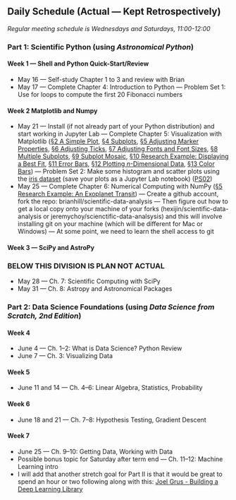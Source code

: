 ## Daily Schedule (Actual &mdash; Kept Retrospectively)

*Regular meeting schedule is Wednesdays and Saturdays, 11:00-12:00*

### Part 1: Scientific Python (using *Astronomical Python*)

#### Week 1 &mdash; Shell and Python Quick-Start/Review

* May 16 &mdash; Self-study Chapter 1 to 3 and review with Brian
* May 17 &mdash; Complete Chapter 4: Introduction to Python &mdash; Problem Set 1: Use for loops to compute the first 20 Fibonacci numbers

#### Week 2 Matplotlib and Numpy

* May 21 &mdash; Install (if not already part of your Python distribution) and start working in Jupyter Lab &mdash; Complete Chapter 5: Visualization with Matplotlib ([&sect;2 A Simple Plot](./aspy/c05/c05s02.ipynb), [&sect;4 Subplots](./aspy/c05/c05s04.ipynb), [&sect;5 Adjusting Marker Properties](./aspy/c05/c05s05.ipynb), [&sect;6 Adjusting Ticks](./aspy/c05/c05s06.ipynb), [&sect;7 Adjusting Fonts and Font Sizes](./aspy/c05/c05s07.ipynb), [&sect;8 Multiple Subplots](./aspy/c05/c05s08.ipynb), [&sect;9 Subplot Mosaic](./aspy/c05/c05s09.ipynb), [&sect;10 Research Example: Displaying a Best Fit](./aspy/c05/c05s10.ipynb), [&sect;11 Error Bars](./aspy/c05/c05s11.ipynb), [&sect;12 Plotting *n*-Dimensional Data](./aspy/c05/c05s12.ipynb), [&sect;13 Color Bars](./aspy/c05/c05s13.ipynb)) &mdash; Problem Set 2: Make some histogram and scatter plots using the [iris dataset](./iris/iris_dataset.csv) (save your plots as a Jupyter Lab notebook) ([PS02](./psets/ps02.ipynb))
* May 25 &mdash; Complete Chapter 6: Numerical Computing with NumPy ([&sect;5 Research Example: An Exoplanet Transit](./aspy/c06/c06s05.ipynb)) &mdash; Create a github account, fork the repo: brianhill/scientific-data-analysis &mdash; Then figure out how to get a local copy onto your machine of your forks (hexijin/scientific-data-analysis or jeremychoy/scienctific-data-analsysis) and this will involve installing git on your machine (which will be different for Mac or Windows) &mdash; At some point, we need to learn the shell access to git

#### Week 3 &mdash; SciPy and AstroPy

### BELOW THIS DIVISION IS PLAN NOT ACTUAL

* May 28 &mdash; Ch. 7: Scientific Computing with SciPy
* May 31 &mdash; Ch. 8: Astropy and Astronomical Packages

### Part 2: Data Science Foundations (using *Data Science from Scratch, 2nd Edition*)

#### Week 4

* June 4 &mdash; Ch. 1–2: What is Data Science? Python Review
* June 7 &mdash; Ch. 3: Visualizing Data

#### Week 5

* June 11 and 14 &mdash; Ch. 4–6: Linear Algebra, Statistics, Probability

#### Week 6

* June 18 and 21 &mdash; Ch. 7–8: Hypothesis Testing, Gradient Descent

#### Week 7

* June 25 &mdash; Ch. 9–10: Getting Data, Working with Data
* Possible bonus topic for Saturday after term end &mdash; Ch. 11–12: Machine Learning intro
* I will add that another stretch goal for Part II is that it would be great to spend an hour or two following along with this: [Joel Grus - Building a Deep Learning Library](https://joelgrus.com/2017/12/04/livecoding-madness-building-a-deep-learning-library/)
